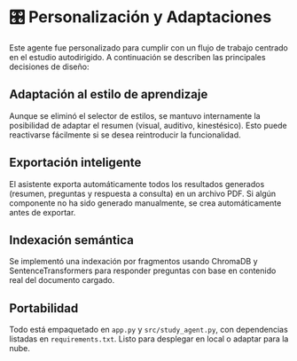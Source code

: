 # 🎛️ Personalización y Adaptaciones

Este agente fue personalizado para cumplir con un flujo de trabajo centrado en el estudio autodirigido. A continuación se describen las principales decisiones de diseño:

## Adaptación al estilo de aprendizaje

Aunque se eliminó el selector de estilos, se mantuvo internamente la posibilidad de adaptar el resumen (visual, auditivo, kinestésico). Esto puede reactivarse fácilmente si se desea reintroducir la funcionalidad.

## Exportación inteligente

El asistente exporta automáticamente todos los resultados generados (resumen, preguntas y respuesta a consulta) en un archivo PDF. Si algún componente no ha sido generado manualmente, se crea automáticamente antes de exportar.

## Indexación semántica

Se implementó una indexación por fragmentos usando ChromaDB y SentenceTransformers para responder preguntas con base en contenido real del documento cargado.

## Portabilidad

Todo está empaquetado en `app.py` y `src/study_agent.py`, con dependencias listadas en `requirements.txt`. Listo para desplegar en local o adaptar para la nube.